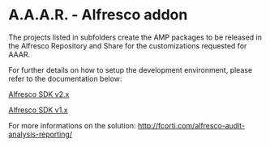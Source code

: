 A.A.A.R. - Alfresco addon
===

The projects listed in subfolders create the AMP packages to be released in the Alfresco Repository and Share for the customizations requested for AAAR.

For further details on how to setup the development environment, please refer to the documentation below:

[Alfresco SDK v2.x](Alfresco%20SDK%202.x%20development%20environment%20setup.md)

[Alfresco SDK v1.x](Alfresco%20SDK%201.x%20development%20environment%20setup.md)

For more informations on the solution:
http://fcorti.com/alfresco-audit-analysis-reporting/

